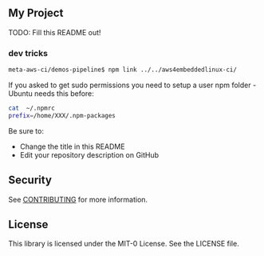 ## My Project

TODO: Fill this README out!


### dev tricks
```bash
meta-aws-ci/demos-pipeline$ npm link ../../aws4embeddedlinux-ci/
```
If you asked to get sudo permissions you need to setup a user npm folder - Ubuntu needs this before:

```bash
cat  ~/.npmrc 
prefix=/home/XXX/.npm-packages
```

Be sure to:

* Change the title in this README
* Edit your repository description on GitHub

## Security

See [CONTRIBUTING](CONTRIBUTING.md#security-issue-notifications) for more information.

## License

This library is licensed under the MIT-0 License. See the LICENSE file.

